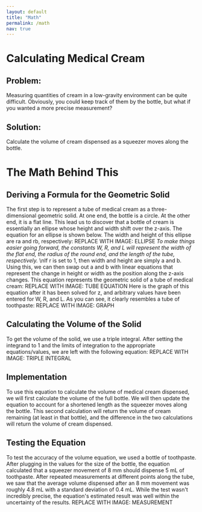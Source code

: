 ```yaml
---
layout: default
title: "Math"
permalink: /math
nav: true
---
```

# Calculating Medical Cream
## Problem:
Measuring quantities of cream in a low-gravity environment can be quite difficult. Obviously, you could keep track of them by the bottle, but what if you wanted a more precise measurement?
## Solution:
Calculate the volume of cream dispensed as a squeezer moves along the bottle.
# The Math Behind This
## Deriving a Formula for the Geometric Solid
The first step is to represent a tube of medical cream as a three-dimensional geometric solid. At one end, the bottle is a circle. At the other end, it is a flat line. This lead us to discover that a bottle of cream is essentially an ellipse whose height and width shift over the z-axis. The equation for an ellipse is shown below. The width and height of this ellipse are ra and rb, respectively:
REPLACE WITH IMAGE: ELLIPSE
*To make things easier going forward, the constants W, R, and L will represent the width of the flat end, the radius of the round end, and the length of the tube, respectively.*
\nIf r is set to 1, then width and height are simply a and b. Using this, we can then swap out a and b with linear equations that represent the change in height or width as the position along the z-axis changes. This equation represents the geometric solid of a tube of medical cream:
REPLACE WITH IMAGE: TUBE EQUATION
Here is the graph of this equation after it has been solved for z, and arbitrary values have been entered for W, R, and L. As you can see, it clearly resembles a tube of toothpaste:
REPLACE WITH IMAGE: GRAPH
## Calculating the Volume of the Solid
To get the volume of the solid, we use a triple integral. After setting the integrand to 1 and the limits of integration to the appropriate equations/values, we are left with the following equation:
REPLACE WITH IMAGE: TRIPLE INTEGRAL
## Implementation
To use this equation to calculate the volume of medical cream dispensed, we will first calculate the volume of the full bottle. We will then update the equation to account for a shortened length as the squeezer moves along the bottle. This second calculation will return the volume of cream remaining (at least in that bottle), and the difference in the two calculations will return the volume of cream dispensed.
## Testing the Equation
To test the accuracy of the volume equation, we used a bottle of toothpaste. After plugging in the values for the size of the bottle, the equation calculated that a squeezer movement of 8 mm should dispense 5 mL of toothpaste. After repeated measurements at different points along the tube, we saw that the average volume dispensed after an 8 mm movement was roughly 4.8 mL with a standard deviation of 0.4 mL. While the test wasn't incredibly precise, the equation's estimated result was well within the uncertainty of the results.
REPLACE WITH IMAGE: MEASUREMENT
